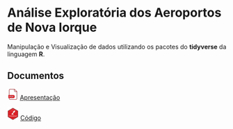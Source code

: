 # Análise Exploratória dos Aeroportos de Nova Iorque   

  Manipulação e Visualização de dados utilizando os pacotes do **tidyverse** da linguagem **R**.

## Documentos
  
  ![pdf](https://github.com/abelaira/exploratory-data-analysis-airport-ny/blob/master/image/pdf-v2.png) [Apresentação](https://github.com/abelaira/exploratory-data-analysis-airport-ny/blob/master/Analise_Exploratoria_Aeroportos_Nova_Iorque.pdf)  
    
  ![source](https://github.com/abelaira/exploratory-data-analysis-airport-ny/blob/master/image/rmarkdown-v2.png) [Código](https://github.com/abelaira/exploratory-data-analysis-airport-ny/blob/master/script/Analise_Exploratoria_Aeroportos_Nova_Iorque.Rmd)  
  
